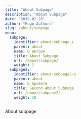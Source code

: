 ```yaml
---
title: "About Subpage"
description: "About Subpage"
date: "2019-02-28"
author: "Hugo Authors"
slug: /about/subpage
menu:
  subpage:
    identifier: about-subpage-s
    parent: about
    name: О авторе
    title: About Subpage
    url: /about/subpage/
    weight: 1
  subpage2:
    identifier: about-subpage2-s
    parent: about
    name: О проекте
    title: Second About Subpage
    url: /about/subpage2/
    weight: 10
---
```


About subpage
